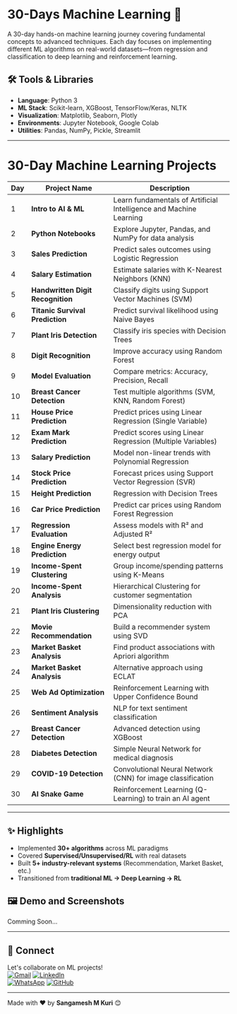 # 30-Days Machine Learning 🚀

A 30-day hands-on machine learning journey covering fundamental concepts to advanced techniques. Each day focuses on implementing different ML algorithms on real-world datasets—from regression and classification to deep learning and reinforcement learning.

## 🛠️ Tools & Libraries
- **Language**: Python 3  
- **ML Stack**: Scikit-learn, XGBoost, TensorFlow/Keras, NLTK  
- **Visualization**: Matplotlib, Seaborn, Plotly  
- **Environments**: Jupyter Notebook, Google Colab  
- **Utilities**: Pandas, NumPy, Pickle, Streamlit  

---

# 30-Day Machine Learning Projects

| Day  | Project Name                                | Description                                                                 |
|------|--------------------------------------------|-----------------------------------------------------------------------------|
| 1    | **Intro to AI & ML**                       | Learn fundamentals of Artificial Intelligence and Machine Learning           |
| 2    | **Python Notebooks**                       | Explore Jupyter, Pandas, and NumPy for data analysis                        |
| 3    | **Sales Prediction**                       | Predict sales outcomes using Logistic Regression                            |
| 4    | **Salary Estimation**                      | Estimate salaries with K-Nearest Neighbors (KNN)                            |
| 5    | **Handwritten Digit Recognition**          | Classify digits using Support Vector Machines (SVM)                         |
| 6    | **Titanic Survival Prediction**            | Predict survival likelihood using Naive Bayes                               |
| 7    | **Plant Iris Detection**                   | Classify iris species with Decision Trees                                   |
| 8    | **Digit Recognition**                      | Improve accuracy using Random Forest                                        |
| 9    | **Model Evaluation**                       | Compare metrics: Accuracy, Precision, Recall                                |
| 10   | **Breast Cancer Detection**                | Test multiple algorithms (SVM, KNN, Random Forest)                          |
| 11   | **House Price Prediction**                 | Predict prices using Linear Regression (Single Variable)                    |
| 12   | **Exam Mark Prediction**                   | Predict scores using Linear Regression (Multiple Variables)                 |
| 13   | **Salary Prediction**                      | Model non-linear trends with Polynomial Regression                          |
| 14   | **Stock Price Prediction**                 | Forecast prices using Support Vector Regression (SVR)                       |
| 15   | **Height Prediction**                      | Regression with Decision Trees                                              |
| 16   | **Car Price Prediction**                   | Predict car prices using Random Forest Regression                           |
| 17   | **Regression Evaluation**                  | Assess models with R² and Adjusted R²                                       |
| 18   | **Engine Energy Prediction**               | Select best regression model for energy output                              |
| 19   | **Income-Spent Clustering**                | Group income/spending patterns using K-Means                                |
| 20   | **Income-Spent Analysis**                  | Hierarchical Clustering for customer segmentation                           |
| 21   | **Plant Iris Clustering**                  | Dimensionality reduction with PCA                                           |
| 22   | **Movie Recommendation**                   | Build a recommender system using SVD                                        |
| 23   | **Market Basket Analysis**                 | Find product associations with Apriori algorithm                            |
| 24   | **Market Basket Analysis**                 | Alternative approach using ECLAT                                            |
| 25   | **Web Ad Optimization**                    | Reinforcement Learning with Upper Confidence Bound                           |
| 26   | **Sentiment Analysis**                     | NLP for text sentiment classification                                       |
| 27   | **Breast Cancer Detection**                | Advanced detection using XGBoost                                            |
| 28   | **Diabetes Detection**                     | Simple Neural Network for medical diagnosis                                 |
| 29   | **COVID-19 Detection**                     | Convolutional Neural Network (CNN) for image classification                 |
| 30   | **AI Snake Game**                          | Reinforcement Learning (Q-Learning) to train an AI agent                    |

---

## ✨ Highlights
- Implemented **30+ algorithms** across ML paradigms  
- Covered **Supervised/Unsupervised/RL** with real datasets  
- Built **5+ industry-relevant systems** (Recommendation, Market Basket, etc.)  
- Transitioned from **traditional ML → Deep Learning → RL**  

## 🖼️ Demo and Screenshots

Comming Soon...


---

## 🤝 Connect  
Let's collaborate on ML projects!  
[![Gmail](https://img.shields.io/badge/Gmail-Email%20Me-red?style=for-the-badge&logo=gmail)](mailto:sangameshmkuri94@gmail.com)
[![LinkedIn](https://img.shields.io/badge/LinkedIn-Sangamesh_M_Kuri-blue)](https://www.linkedin.com/in/sangamesh-m-kuri-034682366)  
[![WhatsApp](https://img.shields.io/badge/WhatsApp-Chat%20with%20me-25D366?style=for-the-badge&logo=whatsapp&logoColor=white)](https://wa.me/917019880436)
[![GitHub](https://img.shields.io/badge/GitHub-Follow-lightgrey)](https://github.com/Sangamesh-star)  

---
Made with ❤️ by **Sangamesh M Kuri** 😊  
